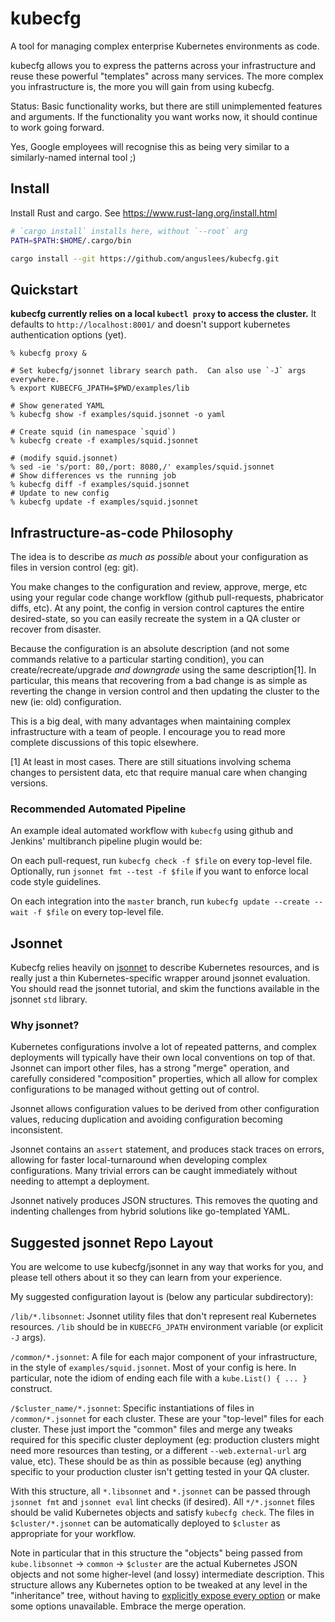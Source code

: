 # kubecfg

A tool for managing complex enterprise Kubernetes environments as code.

kubecfg allows you to express the patterns across your infrastructure
and reuse these powerful "templates" across many services.  The more
complex you infrastructure is, the more you will gain from using
kubecfg.

Status: Basic functionality works, but there are still unimplemented
features and arguments.  If the functionality you want works now, it
should continue to work going forward.

Yes, Google employees will recognise this as being very similar to a
similarly-named internal tool ;)

## Install

Install Rust and cargo.  See https://www.rust-lang.org/install.html

```sh
# `cargo install` installs here, without `--root` arg
PATH=$PATH:$HOME/.cargo/bin

cargo install --git https://github.com/anguslees/kubecfg.git
```

## Quickstart

**kubecfg currently relies on a local `kubectl proxy` to access the
cluster.** It defaults to `http://localhost:8001/` and doesn't support
kubernetes authentication options (yet).

```console
% kubecfg proxy &

# Set kubecfg/jsonnet library search path.  Can also use `-J` args everywhere.
% export KUBECFG_JPATH=$PWD/examples/lib

# Show generated YAML
% kubecfg show -f examples/squid.jsonnet -o yaml

# Create squid (in namespace `squid`)
% kubecfg create -f examples/squid.jsonnet

# (modify squid.jsonnet)
% sed -ie 's/port: 80,/port: 8080,/' examples/squid.jsonnet
# Show differences vs the running job
% kubecfg diff -f examples/squid.jsonnet
# Update to new config
% kubecfg update -f examples/squid.jsonnet
```

## Infrastructure-as-code Philosophy

The idea is to describe *as much as possible* about your configuration
as files in version control (eg: git).

You make changes to the configuration and review, approve, merge, etc
using your regular code change workflow (github pull-requests,
phabricator diffs, etc).  At any point, the config in version control
captures the entire desired-state, so you can easily recreate the
system in a QA cluster or recover from disaster.

Because the configuration is an absolute description (and not some
commands relative to a particular starting condition), you can
create/recreate/upgrade *and downgrade* using the same description[1].
In particular, this means that recovering from a bad change is as
simple as reverting the change in version control and then updating
the cluster to the new (ie: old) configuration.

This is a big deal, with many advantages when maintaining complex
infrastructure with a team of people.  I encourage you to read more
complete discussions of this topic elsewhere.

[1] At least in most cases.  There are still situations involving
schema changes to persistent data, etc that require manual care when
changing versions.

### Recommended Automated Pipeline

An example ideal automated workflow with `kubecfg` using github and
Jenkins' multibranch pipeline plugin would be:

On each pull-request, run `kubecfg check -f $file` on every top-level
file.  Optionally, run `jsonnet fmt --test -f $file` if you want to
enforce local code style guidelines.

On each integration into the `master` branch, run `kubecfg update
--create --wait -f $file` on every top-level file.

## Jsonnet

Kubecfg relies heavily on [jsonnet](http://jsonnet.org/) to describe
Kubernetes resources, and is really just a thin Kubernetes-specific
wrapper around jsonnet evaluation.  You should read the jsonnet
tutorial, and skim the functions available in the jsonnet `std`
library.

### Why jsonnet?

Kubernetes configurations involve a lot of repeated patterns, and
complex deployments will typically have their own local conventions on
top of that.  Jsonnet can import other files, has a strong "merge"
operation, and carefully considered "composition" properties, which
all allow for complex configurations to be managed without getting out
of control.

Jsonnet allows configuration values to be derived from other
configuration values, reducing duplication and avoiding configuration
becoming inconsistent.

Jsonnet contains an `assert` statement, and produces stack traces on
errors, allowing for faster local-turnaround when developing complex
configurations.  Many trivial errors can be caught immediately without
needing to attempt a deployment.

Jsonnet natively produces JSON structures. This removes the quoting
and indenting challenges from hybrid solutions like go-templated YAML.

## Suggested jsonnet Repo Layout

You are welcome to use kubecfg/jsonnet in any way that works for you,
and please tell others about it so they can learn from your
experience.

My suggested configuration layout is (below any particular
subdirectory):

`/lib/*.libsonnet`: Jsonnet utility files that don't represent real
Kubernetes resources. `/lib` should be in `KUBECFG_JPATH` environment
variable (or explicit `-J` args).

`/common/*.jsonnet`: A file for each major component of your
infrastructure, in the style of `examples/squid.jsonnet`.  Most of
your config is here.  In particular, note the idiom of ending each
file with a `kube.List() { ... }` construct.

`/$cluster_name/*.jsonnet`: Specific instantiations of files in
`/common/*.jsonnet` for each cluster.  These are your "top-level"
files for each cluster.  These just import the "common" files and
merge any tweaks required for this specific cluster deployment (eg:
production clusters might need more resources than testing, or a
different `--web.external-url` arg value, etc). These should be as
thin as possible because (eg) anything specific to your production
cluster isn't getting tested in your QA cluster.

With this structure, all `*.libsonnet` and `*.jsonnet` can be passed
through `jsonnet fmt` and `jsonnet eval` lint checks (if desired).
All `*/*.jsonnet` files should be valid Kubernetes objects and satisfy
`kubecfg check`.  The files in `$cluster/*.jsonnet` can be
automatically deployed to `$cluster` as appropriate for your workflow.

Note in particular that in this structure the "objects" being passed
from `kube.libsonnet` -> `common` -> `$cluster` are the actual
Kubernetes JSON objects and not some higher-level (and lossy)
intermediate description.  This structure allows any Kubernetes option
to be tweaked at any level in the "inheritance" tree, without having
to
[explicitly expose every option](https://github.com/kubernetes/charts/blob/master/stable/prometheus/values.yaml) or
make some options unavailable.  Embrace the merge operation.
